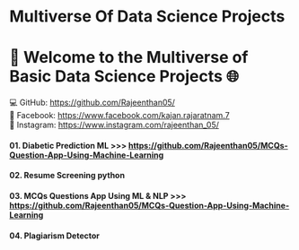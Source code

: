 
# Multiverse Of Data Science Projects
# 🚀 Welcome to the Multiverse of Basic Data Science Projects 🌐


💻 GitHub: https://github.com/Rajeenthan05/ <br> 
📘 Facebook: https://www.facebook.com/kajan.rajaratnam.7 <br>
📸 Instagram: https://www.instagram.com/rajeenthan_05/ <br>

#### 01. Diabetic Prediction ML >>> https://github.com/Rajeenthan05/MCQs-Question-App-Using-Machine-Learning
#### 02. Resume Screening python
#### 03. MCQs Questions App Using ML & NLP >>> https://github.com/Rajeenthan05/MCQs-Question-App-Using-Machine-Learning
#### 04. Plagiarism Detector
